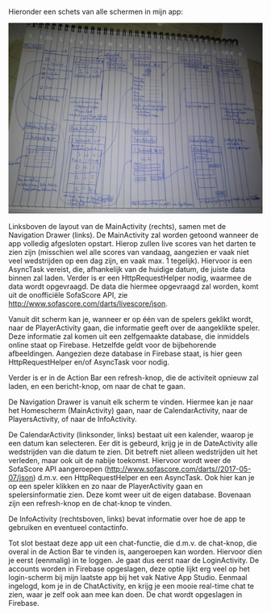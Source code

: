 Hieronder een schets van alle schermen in mijn app:

![alt text](/doc/design_sketch.png "Design schets")

Linksboven de layout van de MainActivity (rechts), samen met de Navigation Drawer
(links). De MainActivity zal worden getoond wanneer de app volledig afgesloten opstart.
Hierop zullen live scores van het darten te zien zijn (misschien wel alle scores van
vandaag, aangezien er vaak niet veel wedstrijden op een dag zijn, en vaak max. 1
tegelijk). Hiervoor is een AsyncTask vereist, die, afhankelijk van de huidige datum,
de juiste data binnen zal laden. Verder is er een HttpRequestHelper nodig,
waarmee de data wordt opgevraagd. De data die hiermee opgevraagd zal worden, komt
uit de onofficiële SofaScore API, zie http://www.sofascore.com/darts/livescore/json.

Vanuit dit scherm kan je, wanneer er op één van de spelers geklikt wordt, naar
de PlayerActivity gaan, die informatie geeft over de aangeklikte speler. Deze
informatie zal komen uit een zelfgemaakte database, die inmiddels online staat op
Firebase. Hetzelfde geldt voor de bijbehorende afbeeldingen. Aangezien deze
database in Firebase staat, is hier geen HttpRequestHelper en/of AsyncTask voor
nodig.

Verder is er in de Action Bar een refresh-knop, die de activiteit opnieuw zal
laden, en een bericht-knop, om naar de chat te gaan.

De Navigation Drawer is vanuit elk scherm te vinden. Hiermee kan je naar het
Homescherm (MainActivity) gaan, naar de CalendarActivity, naar de PlayersActivity,
of naar de InfoActivity.

De CalendarActivity (linksonder, links) bestaat uit een kalender, waarop je een
datum kan selecteren. Eer dit is gebeurd, krijg je in de DateActivity alle
wedstrijden van die datum te zien. Dit betreft niet alleen wedstrijden uit het
verleden, maar ook uit de nabije toekomst. Hiervoor wordt weer de SofaScore API
aangeroepen (http://www.sofascore.com/darts//2017-05-07/json) d.m.v. een
HttpRequestHelper en een AsyncTask. Ook hier kan je op een speler klikken en zo
naar de PlayerActivity gaan en spelersinformatie zien. Deze komt weer uit de eigen
database. Bovenaan zijn een refresh-knop en de chat-knop te vinden.

De InfoActivity (rechtsboven, links) bevat informatie over hoe de app te gebruiken
en eventueel contactinfo.

Tot slot bestaat deze app uit een chat-functie, die d.m.v. de chat-knop, die overal
in de Action Bar te vinden is, aangeroepen kan worden. Hiervoor dien je eerst (eenmalig)
in te loggen. Je gaat dus eerst naar de LoginActivity. De accounts worden in Firebase
opgeslagen, deze optie lijkt erg veel op het login-scherm bij mijn laatste app bij het
vak Native App Studio. Eenmaal ingelogd, kom je in de ChatActivity, en krijg je een
mooie real-time chat te zien, waar je zelf ook aan mee kan doen. De chat wordt
opgeslagen in Firebase.
